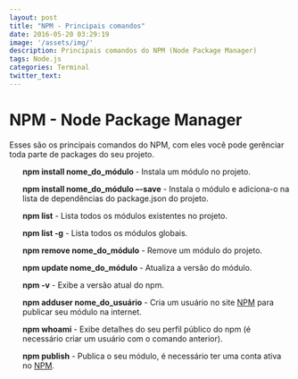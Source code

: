```yaml
---
layout: post
title: "NPM - Principais comandos"
date: 2016-05-20 03:29:19
image: '/assets/img/'
description: Principais comandos do NPM (Node Package Manager)
tags: Node.js
categories: Terminal
twitter_text:
---
```


<h1>NPM - Node Package Manager</h1>
<p>Esses são os principais comandos do NPM, com eles você pode gerênciar toda parte de packages do seu projeto.</p>
<ul>
	<p><strong>npm install nome_do_módulo </strong>- Instala um módulo no projeto.</p>
	<p><strong>npm install nome_do_módulo –-save</strong> - Instala o módulo e adiciona-o na lista de dependências do package.json do projeto.</p>
	<p><strong>npm list</strong> - Lista todos os módulos existentes no projeto.</p>
	<p><strong>npm list -g</strong> - Lista todos os módulos globais.</p>
	<p><strong>npm remove nome_do_módulo</strong> - Remove um módulo do projeto.</p>
	<p><strong>npm update nome_do_módulo</strong> - Atualiza a versão do módulo.</p>
	<p><strong>npm -v</strong> - Exibe a versão atual do npm.</p>
	<p><strong>npm adduser nome_do_usuário</strong> - Cria um usuário no site <a href="https://<strong>npm.org">NPM</a> para publicar seu módulo na internet.</p>
	<p><strong>npm whoami</strong> - Exibe detalhes do seu perfil público do npm (é necessário criar um usuário com o comando anterior).</p>
	<p><strong>npm publish</strong> - Publica o seu módulo, é necessário ter uma conta ativa no <a href="https://npm.org">NPM</a>.</p>
</ul>